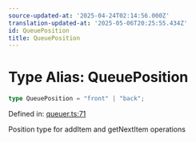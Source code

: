 ```yaml
---
source-updated-at: '2025-04-24T02:14:56.000Z'
translation-updated-at: '2025-05-06T20:25:55.434Z'
id: QueuePosition
title: QueuePosition
---
```


<!-- DO NOT EDIT: this page is autogenerated from the type comments -->

# Type Alias: QueuePosition

```ts
type QueuePosition = "front" | "back";
```

Defined in: [queuer.ts:71](https://github.com/TanStack/pacer/blob/main/packages/pacer/src/queuer.ts#L71)

Position type for addItem and getNextItem operations
